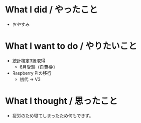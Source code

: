 # What I did / やったこと
- おやすみ

# What I want to do / やりたいこと
- 統計検定3級取得
  - 6月受験（自費😂）
- Raspberry Piの移行
  - 初代 → V3

# What I thought / 思ったこと
- 疲労のため寝てしまったため何もできず。
